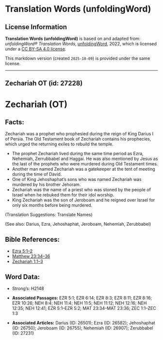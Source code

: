 # Translation Words (unfoldingWord)

## License Information

**Translation Words (unfoldingWord)** is based on and adapted from: _unfoldingWord® Translation Words_, [unfoldingWord](https://unfoldingword.org/utw), 2022, which is licensed under a [CC BY-SA 4.0 license](https://creativecommons.org/licenses/by-sa/4.0/legalcode.en).

This markdown version (created `2025-10-09`) is provided under the same license.



--------------------------------

## Zechariah OT (id: 27228)

Zechariah (OT)
==============

Facts:
------

Zechariah was a prophet who prophesied during the reign of King Darius I of Persia. The Old Testament book of Zechariah contains his prophecies, which urged the returning exiles to rebuild the temple.

* The prophet Zechariah lived during the same time period as Ezra, Nehemiah, Zerrubbabel and Haggai. He was also mentioned by Jesus as the last of the prophets who were murdered during Old Testament times.
* Another man named Zechariah was a gatekeeper at the tent of meeting during the time of David.
* One of King Jehoshaphat’s sons who was named Zechariah was murdered by his brother Jehoram.
* Zechariah was the name of a priest who was stoned by the people of Israel when he rebuked them for their idol worship.
* King Zechariah was the son of Jeroboam and he reigned over Israel for only six months before being murdered.

(Translation Suggestions: Translate Names)

(See also: Darius, Ezra, Jehoshaphat, Jeroboam, Nehemiah, Zerubbabel)

Bible References:
-----------------

* [Ezra 5:1–2](https://ref.ly/Ezra5:1-Ezra5:2)
* [Matthew 23:34–36](https://ref.ly/Matt23:34-Matt23:36)
* [Zechariah 1:1–3](https://ref.ly/Zech1:1-Zech1:3)

Word Data:
----------

* Strong’s: H2148

* **Associated Passages:** EZR 5:1; EZR 6:14; EZR 8:3; EZR 8:11; EZR 8:16; EZR 10:26; NEH 8:4; NEH 11:4; NEH 11:5; NEH 11:12; NEH 12:16; NEH 12:35; NEH 12:41; EZR 5:1–EZR 5:2; MAT 23:34–MAT 23:36; ZEC 1:1–ZEC 1:3
* **Associated Articles:** Darius (ID: 26501); Ezra (ID: 26582); Jehoshaphat (ID: 26750); Jeroboam (ID: 26755); Nehemiah (ID: 26907); Zerubbabel (ID: 27231)

